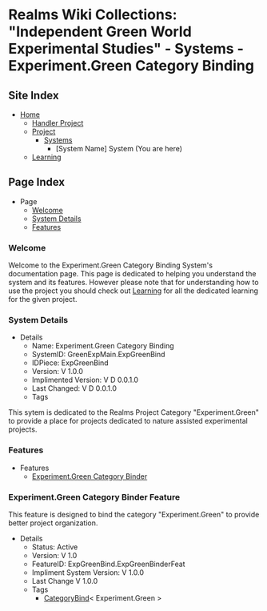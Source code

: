 [Page]:https://github.com/Ancient-Majik-Tech/Learn.Tutorial.MainCollect/blob/main/MainProjects/Experiment/Green/Systems/ExpGreenBindSys.md

[Page Home]:https://github.com/Ancient-Majik-Tech/Learn.Tutorial.Collections/blob/main/Project/Extends/ProjectUpdateInWorks.md
[Page Proj Home]:https://github.com/Ancient-Majik-Tech/Learn.Tutorial.MainCollect/blob/main/MainProjects/Experiment/Green/ProjectHome.md
[Page Proj Parent]:https://github.com/Ancient-Majik-Tech/Learn.Tutorial.Collections/blob/main/Project/Extends/ProjectUpdateInWorks.md
[Page Sys Home]:[ProjHome]#system-layout
[Page Learn Home]:https://github.com/Ancient-Majik-Tech/Learn.Tutorial.Collections/blob/main/Project/Extends/ProjectUpdateInWorks.md

[Sec Welcome]:https://github.com/Ancient-Majik-Tech/Learn.Tutorial.MainCollect/blob/main/MainProjects/Experiment/Green/Systems/ExpGreenBindSys.md#welcome
[Sec Details]:https://github.com/Ancient-Majik-Tech/Learn.Tutorial.MainCollect/blob/main/MainProjects/Experiment/Green/Systems/ExpGreenBindSys.md#system-details
[Sec Features]:https://github.com/Ancient-Majik-Tech/Learn.Tutorial.MainCollect/blob/main/MainProjects/Experiment/Green/Systems/ExpGreenBindSys.md#features

[Feat Bind]:https://github.com/Ancient-Majik-Tech/Learn.Tutorial.MainCollect/blob/main/MainProjects/Experiment/Green/Systems/ExpGreenBindSys.md#experimentgreen-category-binder-feature

[Tag Feat CatBind]:https://github.com/Ancient-Majik-Tech/Learn.Tutorial.Collections/blob/main/Project/Extends/ProjectUpdateInWorks.md

# Realms Wiki Collections: "Independent Green World Experimental Studies" - Systems - Experiment.Green Category Binding 

## Site Index

- [Home][Page Home]
	- [Handler Project][Page Proj Parent]
	- [Project][Page Proj Home]
		- [Systems][Page Sys Home]
			- [System Name] System (You are here)
	- [Learning][Page Learn Home]

## Page Index

- Page
	- [Welcome][Sec Welcome]
	- [System Details][Sec Details]
	- [Features][Sec Features]

### Welcome

Welcome to the Experiment.Green Category Binding System's documentation page. This page is dedicated to helping you understand the system and its features. However please note that for understanding how to use the project you should check out [Learning][Page Learn Home] for all the dedicated learning for the given project.

### System Details

- Details
	- Name: Experiment.Green Category Binding
	- SystemID: GreenExpMain.ExpGreenBind
	- IDPiece: ExpGreenBind
	- Version: V 1.0.0
	- Implimented Version: V D 0.0.1.0
	- Last Changed: V D 0.0.1.0
	- Tags

This sytem is dedicated to the Realms Project Category "Experiment.Green" to provide a place for projects dedicated to nature assisted experimental projects.

### Features

- Features
	- [Experiment.Green Category Binder][Feat Bind]


### Experiment.Green Category Binder Feature

This feature is designed to bind the category "Experiment.Green" to provide better project organization.

- Details
	- Status: Active
	- Version: V 1.0
	- FeatureID: ExpGreenBind.ExpGreenBinderFeat
	- Impliment System Version: V 1.0.0
	- Last Change V 1.0.0
	- Tags
		- [CategoryBind][Tag Feat CatBind]< Experiment.Green >